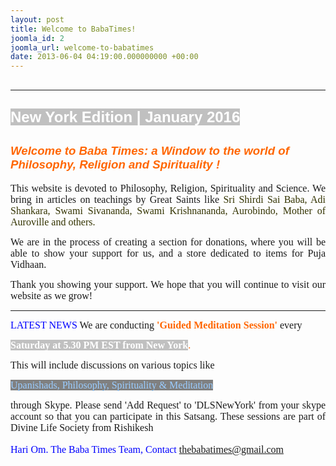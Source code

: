 ```yaml
---
layout: post
title: Welcome to BabaTimes!
joomla_id: 2
joomla_url: welcome-to-babatimes
date: 2013-06-04 04:19:00.000000000 +00:00
---
```

<h2 style="text-align: justify;"><strong class="caption"><hr /></strong></h2>
<h2 style="text-align: left;"><span style="font-family: arial,helvetica,sans-serif;"><span style="color: #800080;"><strong class="caption"><span style="font-size: 14pt;"><span style="font-size: 18pt;"><span style="color: #ffffff; background-color: #c0c0c0;">New York Edition | January 2016</span><br /></span></span></strong></span></span></h2>
<h2 style="text-align: left;"><span style="color: #800000;"><em style="color: #ff6600; font-size: 14pt; text-align: justify;"><span style="font-family: arial,helvetica,sans-serif;">Welcome to Baba Times: a Window to the world of Philosophy, Religion and Spirituality !</span></em></span></h2>
<p style="text-align: justify;"><span style="font-size: 12pt; font-family: 'book antiqua', palatino;">This website is devoted to Philosophy, Religion, Spirituality and Science. We bring in articles on teachings by Great Saints like <span style="color: #333300;">Sri Shirdi Sai Baba, Adi Shankara, Swami Sivananda, Swami Krishnananda, Aurobindo, Mother of Auroville and others.</span><strong style="font-family: book antiqua,palatino; font-size: 12pt;"><span style="color: #333300;"><br /></span></strong></span></p>
<p style="text-align: justify;"><span style="font-family: 'book antiqua', palatino; font-size: 12pt;">We are in the process of creating a section for donations, where you will be able to show your support for us, and a store dedicated to items for Puja Vidhaan. &nbsp;</span></p>
<p style="text-align: justify;"><span style="font-family: 'book antiqua', palatino; font-size: 12pt;">Thank you showing your support. We hope that you will continue to visit our website as we grow!</span></p>
<hr />
<p style="text-align: justify;"><span style="font-family: 'book antiqua', palatino; font-size: 12pt;"><span style="color: #0000ff;">LATEST NEWS</span> We are conducting <span style="color: #ff6600;"><strong>'Guided Meditation Session'</strong></span> every </span></p>
<p style="text-align: justify;"><span style="font-family: 'book antiqua', palatino; font-size: 12pt;"><span style="color: #ff6600;"><span style="color: #ffffff; background-color: #c0c0c0;"><strong>Saturday at 5.30 PM EST from New York</strong></span>.</span> </span></p>
<p style="text-align: justify;"><span style="font-family: 'book antiqua', palatino; font-size: 12pt;">This will include discussions on various topics like </span></p>
<p style="text-align: justify;"><span style="font-family: 'book antiqua', palatino; font-size: 12pt;"><span style="color: #99ccff; background-color: #808080;">Upanishads, Philosophy, Spirituality &amp; Meditation</span>&nbsp;</span></p>
<p style="text-align: justify;"><span style="font-family: 'book antiqua', palatino; font-size: 12pt;">through Skype. Please send 'Add Request' to 'DLSNewYork' from your skype account so that you can participate in this Satsang. These sessions are part of Divine Life Society from Rishikesh</span></p>
<p style="text-align: justify;"><span style="color: #0000ff;"><span style="font-family: 'book antiqua', palatino; font-size: 12pt;">Hari Om. The Baba Times Team, Contact <a href="mailto:thebabatimes@gmail.com">thebabatimes@gmail.com</a></span><em><span style="font-family: arial,helvetica,sans-serif; font-size: 14pt;"><strong><br /></strong></span></em></span></p>
<p style="text-align: center;">&nbsp;</p>
